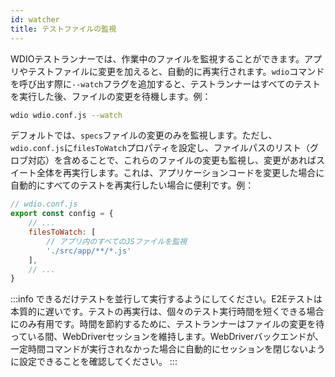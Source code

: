 ```yaml
---
id: watcher
title: テストファイルの監視
---
```


WDIOテストランナーでは、作業中のファイルを監視することができます。アプリやテストファイルに変更を加えると、自動的に再実行されます。`wdio`コマンドを呼び出す際に`--watch`フラグを追加すると、テストランナーはすべてのテストを実行した後、ファイルの変更を待機します。例：

```sh
wdio wdio.conf.js --watch
```

デフォルトでは、`specs`ファイルの変更のみを監視します。ただし、`wdio.conf.js`に`filesToWatch`プロパティを設定し、ファイルパスのリスト（グロブ対応）を含めることで、これらのファイルの変更も監視し、変更があればスイート全体を再実行します。これは、アプリケーションコードを変更した場合に自動的にすべてのテストを再実行したい場合に便利です。例：

```js
// wdio.conf.js
export const config = {
    // ...
    filesToWatch: [
        // アプリ内のすべてのJSファイルを監視
        './src/app/**/*.js'
    ],
    // ...
}
```

:::info
できるだけテストを並行して実行するようにしてください。E2Eテストは本質的に遅いです。テストの再実行は、個々のテスト実行時間を短くできる場合にのみ有用です。時間を節約するために、テストランナーはファイルの変更を待っている間、WebDriverセッションを維持します。WebDriverバックエンドが、一定時間コマンドが実行されなかった場合に自動的にセッションを閉じないように設定できることを確認してください。
:::